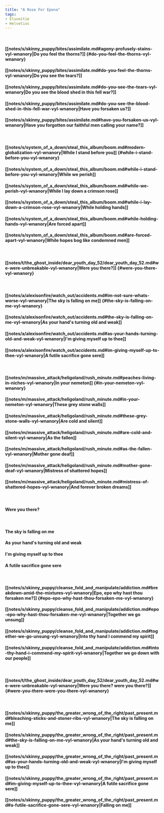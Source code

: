 ```yaml
---
title: "A Rose For Epona"
tags:
- Eluveitie
- Helvetios
---
```

&nbsp;
#### [[notes/s/skinny_puppy/bites/assimilate.md#agony-profusely-stains-vyl-wnanory|Do you feel the thorns?]] {#do-you-feel-the-thorns-vyl-wnanory}
#### [[notes/s/skinny_puppy/bites/assimilate.md#do-you-feel-the-thorns-vyl-wnanory|Do you see the tears?]]
#### [[notes/s/skinny_puppy/bites/assimilate.md#do-you-see-the-tears-vyl-wnanory|Do you see the blood shed in this fell war?]]
#### [[notes/s/skinny_puppy/bites/assimilate.md#do-you-see-the-blood-shed-in-this-fell-war-vyl-wnanory|Have you forsaken us?]]
#### [[notes/s/skinny_puppy/bites/assimilate.md#have-you-forsaken-us-vyl-wnanory|Have you forgotten our faithful men calling your name?]]
&nbsp;
#### [[notes/s/system_of_a_down/steal_this_album/boom.md#modern-globalization-vyl-wnanory|While I stand before you]] {#while-i-stand-before-you-vyl-wnanory}
#### [[notes/s/system_of_a_down/steal_this_album/boom.md#while-i-stand-before-you-vyl-wnanory|While we perish]]
#### [[notes/s/system_of_a_down/steal_this_album/boom.md#while-we-perish-vyl-wnanory|While I lay down a crimson rose]]
#### [[notes/s/system_of_a_down/steal_this_album/boom.md#while-i-lay-down-a-crimson-rose-vyl-wnanory|While holding hands]]
#### [[notes/s/system_of_a_down/steal_this_album/boom.md#while-holding-hands-vyl-wnanory|Are forced apart]]
#### [[notes/s/system_of_a_down/steal_this_album/boom.md#are-forced-apart-vyl-wnanory|While hopes bog like condemned men]]
&nbsp;
#### [[notes/t/the_ghost_inside/dear_youth_day_52/dear_youth_day_52.md#we-were-unbreakable-vyl-wnanory|Were you there?]] {#were-you-there-vyl-wnanory}
&nbsp;
#### [[notes/a/alexisonfire/watch_out/accidents.md#im-not-sure-whats-worse-vyl-wnanory|The sky is falling on me]] {#the-sky-is-falling-on-me-vyl-wnanory}
#### [[notes/a/alexisonfire/watch_out/accidents.md#the-sky-is-falling-on-me-vyl-wnanory|As your hand's turning old and weak]]
#### [[notes/a/alexisonfire/watch_out/accidents.md#as-your-hands-turning-old-and-weak-vyl-wnanory|I'm giving myself up to thee]]
#### [[notes/a/alexisonfire/watch_out/accidents.md#im-giving-myself-up-to-thee-vyl-wnanory|A futile sacrifice gone sere]]
&nbsp;
#### [[notes/m/massive_attack/heligoland/rush_minute.md#peaches-living-in-niches-vyl-wnanory|In your nemeton]] {#in-your-nemeton-vyl-wnanory}
#### [[notes/m/massive_attack/heligoland/rush_minute.md#in-your-nemeton-vyl-wnanory|These grey stone walls]]
#### [[notes/m/massive_attack/heligoland/rush_minute.md#these-grey-stone-walls-vyl-wnanory|Are cold and silent]]
#### [[notes/m/massive_attack/heligoland/rush_minute.md#are-cold-and-silent-vyl-wnanory|As the fallen]]
#### [[notes/m/massive_attack/heligoland/rush_minute.md#as-the-fallen-vyl-wnanory|Mother gone deaf]]
#### [[notes/m/massive_attack/heligoland/rush_minute.md#mother-gone-deaf-vyl-wnanory|Mistress of shattered hopes]]
#### [[notes/m/massive_attack/heligoland/rush_minute.md#mistress-of-shattered-hopes-vyl-wnanory|And forever broken dreams]]
&nbsp;
#### Were you there?
&nbsp;
#### The sky is falling on me
#### As your hand's turning old and weak
#### I'm giving myself up to thee
#### A futile sacrifice gone sere
&nbsp;
#### [[notes/s/skinny_puppy/cleanse_fold_and_manipulate/addiction.md#breakdown-amid-the-mixtures-vyl-wnanory|Epo, epo why hast thou forsaken me?]] {#epo-epo-why-hast-thou-forsaken-me-vyl-wnanory}
#### [[notes/s/skinny_puppy/cleanse_fold_and_manipulate/addiction.md#epo-epo-why-hast-thou-forsaken-me-vyl-wnanory|Together we go unsung]]
#### [[notes/s/skinny_puppy/cleanse_fold_and_manipulate/addiction.md#together-we-go-unsung-vyl-wnanory|Into thy hand I commend my spirit]]
#### [[notes/s/skinny_puppy/cleanse_fold_and_manipulate/addiction.md#into-thy-hand-i-commend-my-spirit-vyl-wnanory|Together we go down with our people]]
&nbsp;
#### [[notes/t/the_ghost_inside/dear_youth_day_52/dear_youth_day_52.md#we-were-unbreakable-vyl-wnanory|Were you there? were you there?]] {#were-you-there-were-you-there-vyl-wnanory}
&nbsp;
#### [[notes/s/skinny_puppy/the_greater_wrong_of_the_right/past_present.md#bleaching-sticks-and-stoner-ribs-vyl-wnanory|The sky is falling on me]]
#### [[notes/s/skinny_puppy/the_greater_wrong_of_the_right/past_present.md#the-sky-is-falling-on-me-vyl-wnanory|As your hand's turning old and weak]]
#### [[notes/s/skinny_puppy/the_greater_wrong_of_the_right/past_present.md#as-your-hands-turning-old-and-weak-vyl-wnanory|I'm giving myself up to thee]]
#### [[notes/s/skinny_puppy/the_greater_wrong_of_the_right/past_present.md#im-giving-myself-up-to-thee-vyl-wnanory|A futile sacrifice gone sere]]
#### [[notes/s/skinny_puppy/the_greater_wrong_of_the_right/past_present.md#a-futile-sacrifice-gone-sere-vyl-wnanory|Falling on me]]
